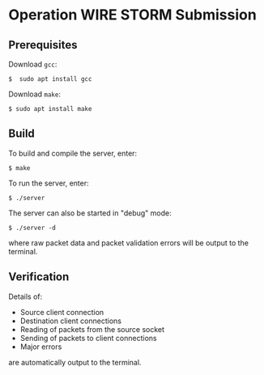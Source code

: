# Operation WIRE STORM Submission

## Prerequisites
Download `gcc`:
```
$  sudo apt install gcc
```
Download `make`:
```
$ sudo apt install make
```

## Build
To build and compile the server, enter:
```
$ make
```

To run the server, enter:
```
$ ./server
```

The server can also be started in "debug" mode:
```
$ ./server -d
```
where raw packet data and packet validation errors will be output to the terminal.

## Verification
Details of:
- Source client connection
- Destination client connections
- Reading of packets from the source socket
- Sending of packets to client connections
- Major errors

are automatically output to the terminal.
